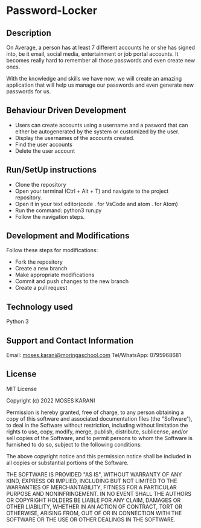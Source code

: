# Password-Locker
## Description
On Average, a person has at least 7 different accounts he or she has signed into, be it email, social media, entertainment or job portal accounts. It becomes really hard to remember all those passwords and even create new ones.

With the knowledge and skills we have now, we will create an amazing application that will help us manage our passwords and even generate new passwords for us.

## Behaviour Driven Development
- Users can create accounts using a username and a pasword that can either be autogenerated by the system or customized by the user.
- Display the usernames of the accounts created.
- Find the user accounts
- Delete the user account

## Run/SetUp instructions
- Clone the repository
- Open your terminal (Ctrl + Alt + T) and navigate to the project repository.
- Open it in your text editor(code . for VsCode and atom . for Atom)
- Run the command: python3 run.py
- Follow the navigation steps.

## Development and Modifications
Follow these steps for modifications:
- Fork the repository
- Create a new branch
- Make appropriate modifications
- Commit and push changes to the new branch
- Create a pull request

## Technology used
Python 3

## Support and Contact Information
Email: moses.karani@moringaschool.com
Tel/WhatsApp: 0795968681

## License
MIT License

Copyright (c) 2022 MOSES KARANI

Permission is hereby granted, free of charge, to any person obtaining a copy
of this software and associated documentation files (the "Software"), to deal
in the Software without restriction, including without limitation the rights
to use, copy, modify, merge, publish, distribute, sublicense, and/or sell
copies of the Software, and to permit persons to whom the Software is
furnished to do so, subject to the following conditions:

The above copyright notice and this permission notice shall be included in all
copies or substantial portions of the Software.

THE SOFTWARE IS PROVIDED "AS IS", WITHOUT WARRANTY OF ANY KIND, EXPRESS OR
IMPLIED, INCLUDING BUT NOT LIMITED TO THE WARRANTIES OF MERCHANTABILITY,
FITNESS FOR A PARTICULAR PURPOSE AND NONINFRINGEMENT. IN NO EVENT SHALL THE
AUTHORS OR COPYRIGHT HOLDERS BE LIABLE FOR ANY CLAIM, DAMAGES OR OTHER
LIABILITY, WHETHER IN AN ACTION OF CONTRACT, TORT OR OTHERWISE, ARISING FROM,
OUT OF OR IN CONNECTION WITH THE SOFTWARE OR THE USE OR OTHER DEALINGS IN THE
SOFTWARE.


